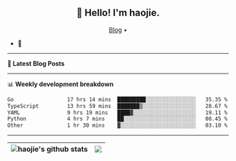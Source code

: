 <h2 align="center">👋 Hello! I'm haojie.</h2>
<p align="center">
  <a href="https://aoyouer.com">Blog</a> •
</p>


- 🔭 


-------

**📝 Latest Blog Posts**


-------

📊 **Weekly development breakdown**
<!--START_SECTION:waka-->

```txt
Go                 17 hrs 14 mins  █████████░░░░░░░░░░░░░░░░   35.35 %
TypeScript         13 hrs 59 mins  ███████▒░░░░░░░░░░░░░░░░░   28.67 %
YAML               9 hrs 19 mins   ████▓░░░░░░░░░░░░░░░░░░░░   19.11 %
Python             4 hrs 7 mins    ██░░░░░░░░░░░░░░░░░░░░░░░   08.45 %
Other              1 hr 30 mins    ▓░░░░░░░░░░░░░░░░░░░░░░░░   03.10 %
```

<!--END_SECTION:waka-->

-------



| <img align="center" src="https://github-readme-stats.vercel.app/api?username=haojie06&show_icons=true&theme=graywhite&show_icons=true&count_private=true&include_all_commits=true&hide_border=true" alt="haojie's github stats" /> | <img align="center" src="https://github-readme-stats.vercel.app/api/top-langs/?username=haojie06&layout=compact&theme=graywhite&hide_border=true&hide=css,html" /> |
| ------------- | ------------- |


